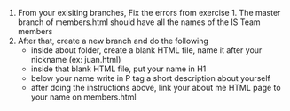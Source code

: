 1. From your exisiting branches, Fix the errors from exercise 1. The master branch of members.html should have all the names of the IS Team members
2. After that, create a new branch and do the following
    - inside about folder, create a blank HTML file, name it after your nickname (ex: juan.html)
    - inside that blank HTML file, put your name in H1
    - below your name write in P tag a short description about yourself
    - after doing the instructions above, link your about me HTML page to your name on members.html
